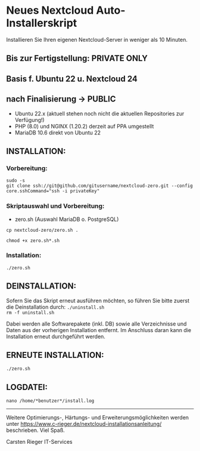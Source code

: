 # Neues Nextcloud Auto-Installerskript
Installieren Sie Ihren eigenen Nextcloud-Server in weniger als 10 Minuten.

<h2>Bis zur Fertigstellung: PRIVATE ONLY</h2>
<h2>Basis f. Ubuntu 22 u. Nextcloud 24</h2>
<h2>nach Finalisierung -> PUBLIC</h2>

* Ubuntu 22.x (aktuell stehen noch nicht die aktuellen Repositories zur Verfügung!)
* PHP (8.0) und NGINX (1.20.2) derzeit auf PPA umgestellt
* MariaDB 10.6 direkt von Ubuntu 22

<h2>INSTALLATION:</h2>

<h3>Vorbereitung:</h3>
<code>sudo -s</code><br>
<code>git clone ssh://git@github.com/gitusername/nextcloud-zero.git --config core.sshCommand="ssh -i privateKey"</code>

<h3>Skriptauswahl und Vorbereitung:</h3>

* zero.sh (Auswahl MariaDB o. PostgreSQL)

<code>cp nextcloud-zero/zero.sh .</code><br>

<code>chmod +x zero.sh*.sh</code><br>

<h3>Installation:</h3>
<code>./zero.sh</code><br>

<h2>DEINSTALLATION:</h2>
Sofern Sie das Skript erneut ausführen möchten, so führen Sie bitte zuerst die Deinstallation durch:
<code>./uninstall.sh</code><br>
<code>rm -f uninstall.sh</code><br>

Dabei werden alle Softwarepakete (inkl. DB) sowie alle Verzeichnisse und Daten aus der vorherigen Installation entfernt.
Im Anschluss daran kann die Installation erneut durchgeführt werden.
 
<h2>ERNEUTE INSTALLATION:</h2>
<code>./zero.sh</code><br>

<h2>LOGDATEI:</h2>
<code>nano /home/*benutzer*/install.log</code><br>

-----------------------------------------------------------------------------------

Weitere Optimierungs-, Härtungs- und Erweiterungsmöglichkeiten werden unter
https://www.c-rieger.de/nextcloud-installationsanleitung/
beschrieben. Viel Spaß.

Carsten Rieger IT-Services
